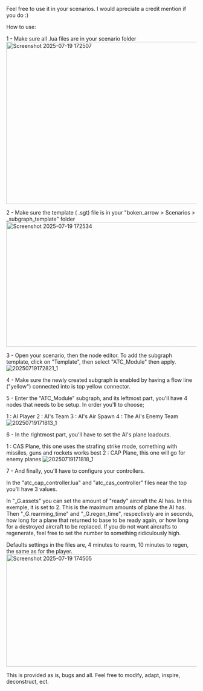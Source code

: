 Feel free to use it in your scenarios. I would apreciate a credit mention if you do :)

How to use:

1 - Make sure all .lua files are in your scenario folder
<img width="993" height="428" alt="Screenshot 2025-07-19 172507" src="https://github.com/user-attachments/assets/48be0b1f-6470-4c7f-bea4-7b89efe20a23" />

2 - Make sure the template ( .sgt) file is in your "boken_arrow > Scenarios > _subgraph_template" folder
<img width="1047" height="329" alt="Screenshot 2025-07-19 172534" src="https://github.com/user-attachments/assets/d2c6200e-4b81-457e-a140-569afde8f13e" />

3 - Open your scenario, then the node editor. To add the subgraph template, click on "Template", then select "ATC_Module" then apply.
![20250719172821_1](https://github.com/user-attachments/assets/cf8c1908-7134-4ced-9794-8080d90cb360)

4 - Make sure the newly created subgraph is enabled by having a flow line ("yellow") connected into is top yellow connector.

5 - Enter the "ATC_Module" subgraph, and its leftmost part, you'll have 4 nodes that needs to be setup. 
In order you'll to choose; 

1 : AI Player
2 : AI's Team
3 : AI's Air Spawn
4 : The AI's Enemy Team
![20250719171813_1](https://github.com/user-attachments/assets/d3b843bd-9734-4cb6-b508-a5bfb4131440)

6 - In the rightmost part, you'll have to set the AI's plane loadouts.

1 : CAS Plane, this one uses the strafing strike mode, something with missiles, guns and rockets works best
2 : CAP Plane, this one will go for enemy planes
![20250719171818_1](https://github.com/user-attachments/assets/34c52b28-e551-4799-aa10-de7a9deb1e6e)

7 - And finally, you'll have to configure your controllers. 

In the "atc_cap_controller.lua" and "atc_cas_controller" files near the top you'll have 3 values.

In "_G.assets" you can set the amount of "ready" aircraft the AI has. In this exemple, it is set to 2. This is the maximum amounts of plane the AI has.
Then "_G.rearming_time" and "_G.regen_time", respectively are in seconds, how long for a plane that returned to base to be ready again, or how long for a destroyed aircraft to be replaced.
If you do not want aircrafts to regenerate, feel free to set the number to something ridiculously high.

Defaults settings in the files are, 4 minutes to rearm, 10 minutes to regen, the same as for the player.
<img width="579" height="296" alt="Screenshot 2025-07-19 174505" src="https://github.com/user-attachments/assets/274619d9-fe0d-4687-9733-ba1b92e23f8a" />

This is provided as is, bugs and all. Feel free to modify, adapt, inspire, deconstruct, ect.
